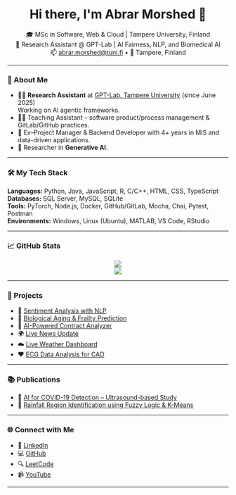 <!-- Profile README for Abrar Morshed -->

<h1 align="center">Hi there, I'm Abrar Morshed 👋</h1>

<p align="center">
  🎓 MSc in Software, Web & Cloud | Tampere University, Finland  
  <br>
  🔬 Research Assistant @ GPT-Lab | AI Fairness, NLP, and Biomedical AI  
  <br>
  📫 <a href="mailto:abrar.morshed@tuni.fi">abrar.morshed@tuni.fi</a> • 📍 Tampere, Finland
</p>

---

### 🚀 About Me

- 👨‍🔬 **Research Assistant** at [GPT-Lab, Tampere University](https://www.tuni.fi) (since June 2025)  
  Working on AI agentic frameworks.
- 👨‍🏫 Teaching Assistant – software product/process management & GitLab/GitHub practices.
- 🧠 Ex–Project Manager & Backend Developer with 4+ years in MIS and data-driven applications.
- 🧪 Researcher in **Generative AI**.

---

### 🛠️ My Tech Stack

**Languages:** Python, Java, JavaScript, R, C/C++, HTML, CSS, TypeScript  
**Databases:** SQL Server, MySQL, SQLite  
**Tools:** PyTorch, Node.js, Docker, GitHub/GitLab, Mocha, Chai, Pytest, Postman  
**Environments:** Windows, Linux (Ubuntu), MATLAB, VS Code, RStudio  

---

### 📈 GitHub Stats

<p align="center">
  <img src="https://github-readme-stats.vercel.app/api?username=AbrarSoul&show_icons=true&theme=default" />
  <br>
  <img src="https://github-readme-streak-stats.herokuapp.com/?user=AbrarSoul" />
</p>

---

### 🧠 Projects

- 💬 [Sentiment Analysis with NLP](https://github.com/AbrarSoul/AI-Powered-Sentiment-Analysis-with-React-Flask)
- 🧓 [Biological Aging & Frailty Prediction](https://github.com/AbrarSoul/AI-Based-Biological-Aging-Frailty-Prediction)
- 📝 [AI-Powered Contract Analyzer](https://github.com/AbrarSoul/AI-Supplier-Contract-Analyzer-with-NLP)
- 🌍 [Live News Update](https://bc-news.onrender.com)
- ☁️ [Live Weather Dashboard](https://weather-update-1-nz0n.onrender.com)
- ❤️ [ECG Data Analysis for CAD](https://github.com/AbrarSoul/ECG-data-analysis-to-detect-coronary-artery-disease-CAD-)

---

### 📚 Publications

- 📄 [AI for COVID-19 Detection – Ultrasound-based Study](http://www.sciencedirect.com/science/article/pii/S2666033424000650)  
- 📄 [Rainfall Region Identification using Fuzzy Logic & K-Means](https://link.springer.com/article/10.1007/s11042-025-20802-5)

---

### 🌐 Connect with Me

- 🔗 [LinkedIn](https://www.linkedin.com/in/abrar-morshed-4442911a1/)
- 💻 [GitHub](https://github.com/AbrarSoul)
- 🔍 [LeetCode](https://leetcode.com/u/Abrar_Morshed/)
- 📹 [YouTube](https://www.youtube.com/@AbrarMorshed-lx4df)

---

